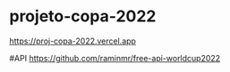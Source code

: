 ﻿# projeto-copa-2022
https://proj-copa-2022.vercel.app

#API
https://github.com/raminmr/free-api-worldcup2022
